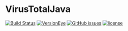 # VirusTotalJava
[![Build Status](https://travis-ci.org/B-V-R/VirusTotalJava.svg?branch=master)](https://travis-ci.org/B-V-R/VirusTotalJava)
[![VersionEye](https://img.shields.io/versioneye/d/B-V-R/VirusTotalJava.svg?style=flat-square)]()
[![GitHub issues](https://img.shields.io/github/issues/B-V-R/VirusTotalJava.svg?style=flat-square)]()
[![license](https://img.shields.io/github/license/B-V-R/VirusTotalJava.svg?style=flat-square)]()
